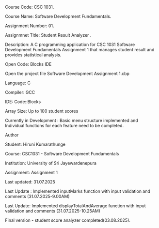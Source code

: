 Course Code: CSC 1031.

Course Name: Software Development Fundamentals.

Assignment Number: 01.

Assignmnet Title: Student Result Analyzer .

Description: A C programming application for CSC 1031 Software Development Fundamentals Assignment 1 that manages student result and provides statistical analysis.

Open Code: Blocks IDE

Open the project file Software Development Assignment 1.cbp

Language: C

Compiler: GCC

IDE: Code::Blocks

Array Size: Up to 100 student scores

Currently in Development : Basic menu structure implemented and Individual functions for each feature need to be completed.

 Author
 
Student: Hiruni Kumarathunge

Course: CSC1031 - Software Development Fundamentals

Institution: University of Sri Jayewardenepura

Assignment: Assignment 1

Last updated: 31.07.2025

Last Update : Implemented inputMarks function with input validation and comments (31.07.2025-9.00AM)

Last Update: Implemented displayTotalAndAverage function with input validation and comments (31.07.2025-10.25AM)

Final version - student score analyzer completed(03.08.2025).
